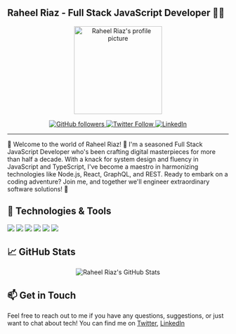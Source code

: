 ## Raheel Riaz - Full Stack JavaScript Developer 👨‍💻

<p align="center">
  <img src="https://avatars.githubusercontent.com/u/14217712?v=4" width="200" height="200" alt="Raheel Riaz's profile picture" />
</p>

<p align="center">
  <a href="https://github.com/raheelriax" target="_blank">
    <img alt="GitHub followers" src="https://img.shields.io/github/followers/raheelriax?label=Follow&style=social">
  </a>
  <a href="https://twitter.com/raheelriax" target="_blank">
    <img alt="Twitter Follow" src="https://img.shields.io/twitter/follow/raheelriax?style=social">
  </a>
  <a href="https://www.linkedin.com/in/raheelriax" target="_blank">
    <img alt="LinkedIn" src="https://img.shields.io/badge/LinkedIn-0077B5?style=flat&logo=linkedin&logoColor=white">
  </a>
</p>

---

🚀 Welcome to the world of Raheel Riaz! 🌟 I'm a seasoned Full Stack JavaScript Developer who's been crafting digital masterpieces for more than half a decade. With a knack for system design and fluency in JavaScript and TypeScript, I've become a maestro in harmonizing technologies like Node.js, React, GraphQL, and REST. Ready to embark on a coding adventure? Join me, and together we'll engineer extraordinary software solutions! 🎉

## 🔧 Technologies & Tools

![](https://img.shields.io/badge/Code-JavaScript-informational?style=flat&logo=javascript&logoColor=white&color=yellow)
![](https://img.shields.io/badge/Code-TypeScript-informational?style=flat&logo=typescript&logoColor=white&color=blue)
![](https://img.shields.io/badge/Framework-Node.js-informational?style=flat&logo=node.js&logoColor=white&color=green)
![](https://img.shields.io/badge/Library-React-informational?style=flat&logo=react&logoColor=white&color=61DAFB)
![](https://img.shields.io/badge/Tools-GraphQL-informational?style=flat&logo=graphql&logoColor=white&color=E10098)
![](https://img.shields.io/badge/Tools-REST-informational?style=flat&logo=rest&logoColor=white&color=orange)

## 📈 GitHub Stats

<p align="center">
  <img src="https://github-readme-stats.vercel.app/api?username=raheelriax&show_icons=true&theme=radical" alt="Raheel Riaz's GitHub Stats" />
</p>

## 📫 Get in Touch

Feel free to reach out to me if you have any questions, suggestions, or just want to chat about tech! You can find me on [Twitter](https://twitter.com/raheelriax), [LinkedIn](https://www.linkedin.com/in/raheelriax)
